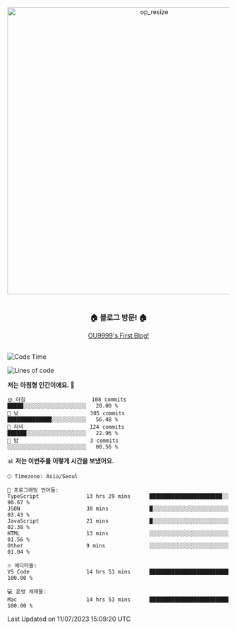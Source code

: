 
<div align=center>
	<img width="650" alt="op_resize" src="https://user-images.githubusercontent.com/113419018/231088010-e65212ff-48c4-480d-bf25-7427638b6e93.png">
</div>
<br>
<div align=center>
	<h3>🏠 블로그 방문! 🏠</h3>
	<a href="https://ou9999-next-js-blog.vercel.app/">OU9999's First Blog!</a>
</div>

<br>

<!--START_SECTION:waka-->
![Code Time](http://img.shields.io/badge/Code%20Time-581%20hrs%2011%20mins-blue)

![Lines of code](https://img.shields.io/badge/%EC%A0%80%EB%8A%94%20%EC%97%AC%ED%83%9C%EA%B9%8C%EC%A7%80%20-1.8%20million%20%EC%A4%84%EC%9D%98%20%EC%BD%94%EB%93%9C%EB%A5%BC%20%EC%9E%91%EC%84%B1%ED%96%88%EC%96%B4%EC%9A%94.-blue)

**저는 아침형 인간이에요. 🐤** 

```text
🌞 아침                     108 commits         █████░░░░░░░░░░░░░░░░░░░░   20.00 % 
🌆 낮　                     305 commits         ██████████████░░░░░░░░░░░   56.48 % 
🌃 저녁                     124 commits         ██████░░░░░░░░░░░░░░░░░░░   22.96 % 
🌙 밤　                     3 commits           ░░░░░░░░░░░░░░░░░░░░░░░░░   00.56 % 
```


📊 **저는 이번주를 이렇게 시간을 보냈어요.** 

```text
🕑︎ Timezone: Asia/Seoul

💬 프로그래밍 언어들: 
TypeScript               13 hrs 29 mins      ███████████████████████░░   90.67 % 
JSON                     30 mins             █░░░░░░░░░░░░░░░░░░░░░░░░   03.43 % 
JavaScript               21 mins             █░░░░░░░░░░░░░░░░░░░░░░░░   02.38 % 
HTML                     13 mins             ░░░░░░░░░░░░░░░░░░░░░░░░░   01.56 % 
Other                    9 mins              ░░░░░░░░░░░░░░░░░░░░░░░░░   01.04 % 

🔥 에디터들: 
VS Code                  14 hrs 53 mins      █████████████████████████   100.00 % 

💻 운영 체제들: 
Mac                      14 hrs 53 mins      █████████████████████████   100.00 % 
```


 Last Updated on 11/07/2023 15:09:20 UTC
<!--END_SECTION:waka-->
